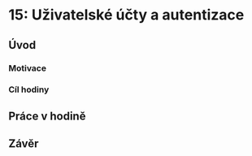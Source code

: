 # 15: Uživatelské účty a autentizace

## Úvod

### Motivace

### Cíl hodiny

## Práce v hodině

## Závěr

